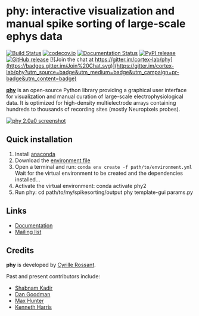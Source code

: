 # phy: interactive visualization and manual spike sorting of large-scale ephys data

[![Build Status](https://img.shields.io/travis/cortex-lab/phy.svg)](https://travis-ci.org/cortex-lab/phy)
[![codecov.io](https://img.shields.io/codecov/c/github/cortex-lab/phy.svg)](http://codecov.io/github/cortex-lab/phy?branch=master)
[![Documentation Status](https://readthedocs.org/projects/phy/badge/?version=latest)](https://readthedocs.org/projects/phy/?badge=latest)
[![PyPI release](https://img.shields.io/pypi/v/phy.svg)](https://pypi.python.org/pypi/phy)
[![GitHub release](https://img.shields.io/github/release/cortex-lab/phy.svg)](https://github.com/cortex-lab/phy/releases/latest)
[![Join the chat at https://gitter.im/cortex-lab/phy](https://badges.gitter.im/Join%20Chat.svg)](https://gitter.im/cortex-lab/phy?utm_source=badge&utm_medium=badge&utm_campaign=pr-badge&utm_content=badge)

[**phy**](https://github.com/cortex-lab/phy) is an open-source Python library providing a graphical user interface for visualization and manual curation of large-scale electrophysiological data. It is optimized for high-density multielectrode arrays containing hundreds to thousands of recording sites (mostly Neuropixels probes).

[![phy 2.0a0 screenshot](https://user-images.githubusercontent.com/1942359/58665615-90f32200-8331-11e9-8403-9961c13b8f17.png)](https://user-images.githubusercontent.com/1942359/58665615-90f32200-8331-11e9-8403-9961c13b8f17.png)

## Quick installation
1. Install [anaconda](https://docs.anaconda.com/anaconda/install/)
2. Download the [environment file](https://github.com/cortex-lab/phy/blob/dev/environment.yml)
3. Open a terminal and run:
`conda env create -f path/to/environment.yml`
Wait for the virtual environment to be created and the dependencies installed...
4. Activate the virtual environment: conda activate phy2
5. Run phy:
cd path/to/my/spikesorting/output
phy template-gui params.py

## Links

* [Documentation](http://phy.readthedocs.org/en/latest/)
* [Mailing list](https://groups.google.com/forum/#!forum/phy-users)


## Credits

**phy** is developed by [Cyrille Rossant](http://cyrille.rossant.net).

Past and present contributors include:

* [Shabnam Kadir](https://iris.ucl.ac.uk/iris/browse/profile?upi=SKADI56)
* [Dan Goodman](http://thesamovar.net/)
* [Max Hunter](https://iris.ucl.ac.uk/iris/browse/profile?upi=MLDHU99)
* [Kenneth Harris](https://iris.ucl.ac.uk/iris/browse/profile?upi=KDHAR02)
